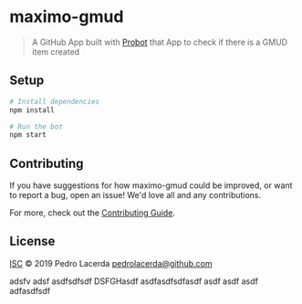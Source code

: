 # maximo-gmud

> A GitHub App built with [Probot](https://github.com/probot/probot) that App to check if there is a GMUD item created

## Setup

```sh
# Install dependencies
npm install

# Run the bot
npm start
```

## Contributing

If you have suggestions for how maximo-gmud could be improved, or want to report a bug, open an issue! We'd love all and any contributions.

For more, check out the [Contributing Guide](CONTRIBUTING.md).

## License

[ISC](LICENSE) © 2019 Pedro Lacerda <pedrolacerda@github.com>


adsfv
adsf
asdfsdfsdf
DSFGHasdf
asdfasdfsdfasdf
asdf
asdf
asdf
adfasdfsdf
